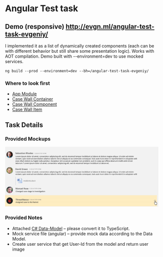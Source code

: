 # Angular Test task 

## Demo (responsive) http://evgn.ml/angular-test-task-evgeniy/
 
I implemented it as a list of dynamically created components (each can be with different behavior but still share some presentation logic). Works with AOT compilation. Demo built with --environment=dev to use mocked services.

    ng build --prod --environment=dev --bh=/angular-test-task-evgeniy/

### Where to look first

* [App Module](/src/app/app.module.ts)
* [Case Wall Container](/src/app/components/case-wall-container)
* [Case Wall Component](/src/app/components/case-wall)
* [Case Wall Item](/src/app/components/case-wall-item)

## Task Details

### Provided Mockups

![Provided mockups](/task/design.png?raw=true)

### Provided Notes
* Attached [C# Data-Model](/task/DataModel.cs) – please convert it to TypeScript.
* Mock service file (angular) – provide mock data according to the Data Model.
* Create user service that get User-Id from the model and return user image
